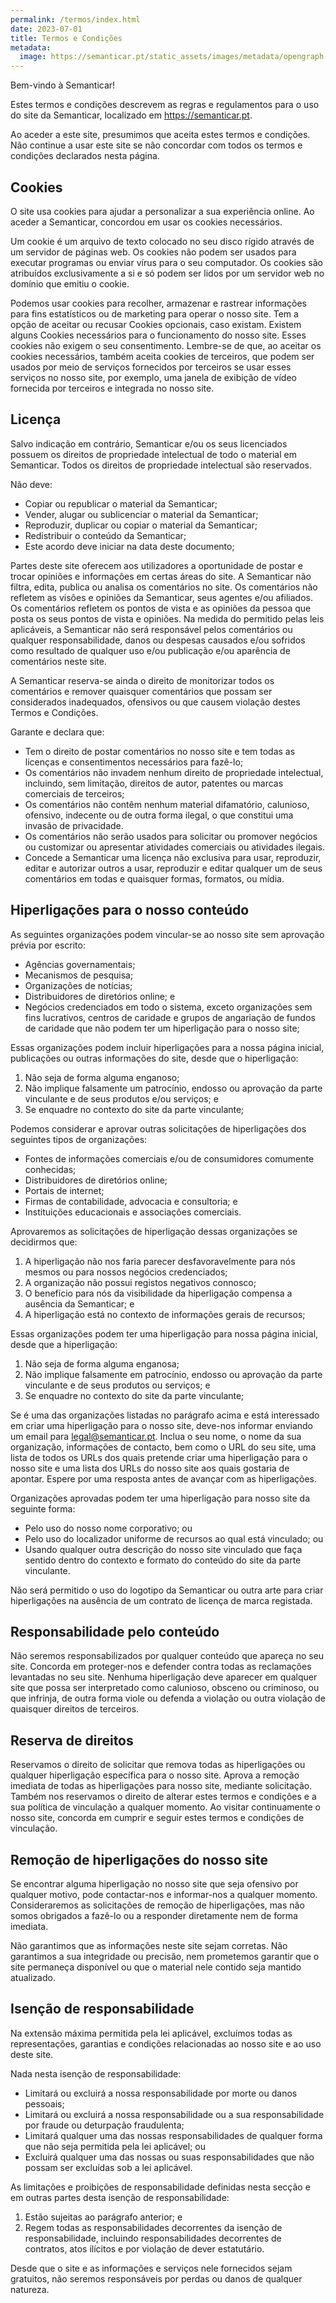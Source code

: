 ```yaml
---
permalink: /termos/index.html
date: 2023-07-01
title: Termos e Condições
metadata:
  image: https://semanticar.pt/static_assets/images/metadata/opengraph-termos.jpg
---
```

Bem-vindo à Semanticar!

Estes termos e condições descrevem as regras e regulamentos para o uso do site da Semanticar, localizado em https://semanticar.pt.

Ao aceder a este site, presumimos que aceita estes termos e condições. Não continue a usar este site se não concordar com todos os termos e condições declarados nesta página.

## Cookies
O site usa cookies para ajudar a personalizar a sua experiência online. Ao aceder a Semanticar, concordou em usar os cookies necessários.

Um cookie é um arquivo de texto colocado no seu disco rígido através de um servidor de páginas web. Os cookies não podem ser usados para executar programas ou enviar vírus para o seu computador. Os cookies são atribuídos exclusivamente a si e só podem ser lidos por um servidor web no domínio que emitiu o cookie.

Podemos usar cookies para recolher, armazenar e rastrear informações para fins estatísticos ou de marketing para operar o nosso site. Tem a opção de aceitar ou recusar Cookies opcionais, caso existam. Existem alguns Cookies necessários para o funcionamento do nosso site. Esses cookies não exigem o seu consentimento. Lembre-se de que, ao aceitar os cookies necessários, também aceita cookies de terceiros, que podem ser usados por meio de serviços fornecidos por terceiros se usar esses serviços no nosso site, por exemplo, uma janela de exibição de vídeo fornecida por terceiros e integrada no nosso site.

## Licença
Salvo indicação em contrário, Semanticar e/ou os seus licenciados possuem os direitos de propriedade intelectual de todo o material em Semanticar. Todos os direitos de propriedade intelectual são reservados.

Não deve:

* Copiar ou republicar o material da Semanticar;
* Vender, alugar ou sublicenciar o material da Semanticar;
* Reproduzir, duplicar ou copiar o material da Semanticar;
* Redistribuir o conteúdo da Semanticar;
* Este acordo deve iniciar na data deste documento;

Partes deste site oferecem aos utilizadores a oportunidade de postar e trocar opiniões e informações em certas áreas do site. A Semanticar não filtra, edita, publica ou analisa os comentários no site. Os comentários não refletem as visões e opiniões da Semanticar, seus agentes e/ou afiliados. Os comentários refletem os pontos de vista e as opiniões da pessoa que posta os seus pontos de vista e opiniões. Na medida do permitido pelas leis aplicáveis, a Semanticar não será responsável pelos comentários ou qualquer responsabilidade, danos ou despesas causados e/ou sofridos como resultado de qualquer uso e/ou publicação e/ou aparência de comentários neste site.

A Semanticar reserva-se ainda o direito de monitorizar todos os comentários e remover quaisquer comentários que possam ser considerados inadequados, ofensivos ou que causem violação destes Termos e Condições.

Garante e declara que:

* Tem o direito de postar comentários no nosso site e tem todas as licenças e consentimentos necessários para fazê-lo;
* Os comentários não invadem nenhum direito de propriedade intelectual, incluindo, sem limitação, direitos de autor, patentes ou marcas comerciais de terceiros;
* Os comentários não contêm nenhum material difamatório, calunioso, ofensivo, indecente ou de outra forma ilegal, o que constitui uma invasão de privacidade.
* Os comentários não serão usados para solicitar ou promover negócios ou customizar ou apresentar atividades comerciais ou atividades ilegais.
* Concede a Semanticar uma licença não exclusiva para usar, reproduzir, editar e autorizar outros a usar, reproduzir e editar qualquer um de seus comentários em todas e quaisquer formas, formatos, ou mídia.

## Hiperligações para o nosso conteúdo
As seguintes organizações podem vincular-se ao nosso site sem aprovação prévia por escrito:

* Agências governamentais;
* Mecanismos de pesquisa;
* Organizações de notícias;
* Distribuidores de diretórios online; e
* Negócios credenciados em todo o sistema, exceto organizações sem fins lucrativos, centros de caridade e grupos de angariação de fundos de caridade que não podem ter um hiperligação para o nosso site;

Essas organizações podem incluir hiperligações para a nossa página inicial, publicações ou outras informações do site, desde que o hiperligação:
1. Não seja de forma alguma enganoso;
2. Não implique falsamente um patrocínio, endosso ou aprovação da parte vinculante e de seus produtos e/ou serviços; e
3. Se enquadre no contexto do site da parte vinculante;

Podemos considerar e aprovar outras solicitações de hiperligações dos seguintes tipos de organizações:

* Fontes de informações comerciais e/ou de consumidores comumente conhecidas;
* Distribuidores de diretórios online;
* Portais de internet;
* Firmas de contabilidade, advocacia e consultoria; e
* Instituições educacionais e associações comerciais.

Aprovaremos as solicitações de hiperligação dessas organizações se decidirmos que:
1. A hiperligação não nos faria parecer desfavoravelmente para nós mesmos ou para nossos negócios credenciados;
2. A organização não possui registos negativos connosco;
3. O benefício para nós da visibilidade da hiperligação compensa a ausência da Semanticar; e
4. A hiperligação está no contexto de informações gerais de recursos;

Essas organizações podem ter uma hiperligação para nossa página inicial, desde que a hiperligação: 
1. Não seja de forma alguma enganosa;
2. Não implique falsamente em patrocínio, endosso ou aprovação da parte vinculante e de seus produtos ou serviços; e
3. Se enquadre no contexto do site da parte vinculante;

Se é uma das organizações listadas no parágrafo acima e está interessado em criar uma hiperligação para o nosso site, deve-nos informar enviando um email para legal@semanticar.pt. Inclua o seu nome, o nome da sua organização, informações de contacto, bem como o URL do seu site, uma lista de todos os URLs dos quais pretende criar uma hiperligação para o nosso site e uma lista dos URLs do nosso site aos quais gostaria de apontar. Espere por uma resposta antes de avançar com as hiperligações.

Organizações aprovadas podem ter uma hiperligação para nosso site da seguinte forma:
* Pelo uso do nosso nome corporativo; ou
* Pelo uso do localizador uniforme de recursos ao qual está vinculado; ou
* Usando qualquer outra descrição do nosso site vinculado que faça sentido dentro do contexto e formato do conteúdo do site da parte vinculante.

Não será permitido o uso do logotipo da Semanticar ou outra arte para criar hiperligações na ausência de um contrato de licença de marca registada.

## Responsabilidade pelo conteúdo
Não seremos responsabilizados por qualquer conteúdo que apareça no seu site. Concorda em proteger-nos e defender contra todas as reclamações levantadas no seu site. Nenhuma hiperligação deve aparecer em qualquer site que possa ser interpretado como calunioso, obsceno ou criminoso, ou que infrinja, de outra forma viole ou defenda a violação ou outra violação de quaisquer direitos de terceiros.

## Reserva de direitos
Reservamos o direito de solicitar que remova todas as hiperligações ou qualquer hiperligação específica para o nosso site. Aprova a remoção imediata de todas as hiperligações para nosso site, mediante solicitação. Também nos reservamos o direito de alterar estes termos e condições e a sua política de vinculação a qualquer momento. Ao visitar continuamente o nosso site, concorda em cumprir e seguir estes termos e condições de vinculação.

## Remoção de hiperligações do nosso site
Se encontrar alguma hiperligação no nosso site que seja ofensivo por qualquer motivo, pode contactar-nos e informar-nos a qualquer momento. Consideraremos as solicitações de remoção de hiperligações, mas não somos obrigados a fazê-lo ou a responder diretamente nem de forma imediata.

Não garantimos que as informações neste site sejam corretas. Não garantimos a sua integridade ou precisão, nem prometemos garantir que o site permaneça disponível ou que o material nele contido seja mantido atualizado.

## Isenção de responsabilidade
Na extensão máxima permitida pela lei aplicável, excluímos todas as representações, garantias e condições relacionadas ao nosso site e ao uso deste site.

Nada nesta isenção de responsabilidade:
* Limitará ou excluirá a nossa responsabilidade por morte ou danos pessoais;
* Limitará ou excluirá a nossa responsabilidade ou a sua responsabilidade por fraude ou deturpação fraudulenta;
* Limitará qualquer uma das nossas responsabilidades de qualquer forma que não seja permitida pela lei aplicável; ou
* Excluirá qualquer uma das nossas ou suas responsabilidades que não possam ser excluídas sob a lei aplicável.

As limitações e proibições de responsabilidade definidas nesta secção e em outras partes desta isenção de responsabilidade:
1. Estão sujeitas ao parágrafo anterior; e
2. Regem todas as responsabilidades decorrentes da isenção de responsabilidade, incluindo responsabilidades decorrentes de contratos, atos ilícitos e por violação de dever estatutário.

Desde que o site e as informações e serviços nele fornecidos sejam gratuitos, não seremos responsáveis por perdas ou danos de qualquer natureza.
